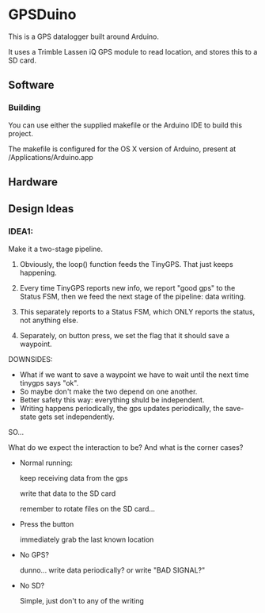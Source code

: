 # GPSDuino

This is a GPS datalogger built around Arduino.

It uses a Trimble Lassen iQ GPS module to read location,
and stores this to a SD card.

## Software

### Building

You can use either the supplied makefile or the Arduino IDE to build this project.

The makefile is configured for the OS X version of Arduino, present at /Applications/Arduino.app

## Hardware



## Design Ideas


### IDEA1: 

Make it a two-stage pipeline.

1. Obviously, the loop() function feeds the TinyGPS. That just keeps happening.

2. Every time TinyGPS reports new info, we report "good gps" to the Status FSM, then we feed the next stage of the pipeline: data writing.

3. This separately reports to a Status FSM, which ONLY reports the status, not anything else.

4. Separately, on button press, we set the flag that it should save a waypoint.

DOWNSIDES:

- What if we want to save a waypoint we have to wait until the next time tinygps says "ok".
- So maybe don't make the two depend on one another. 
- Better safety this way: everything shuld be independent.
- Writing happens periodically, the gps updates periodically, the save-state gets set independently. 

SO...

What do we expect the interaction to be? And what is the corner cases?

- Normal running:
   
    keep receiving data from the gps

    write that data to the SD card
    
    remember to rotate files on the SD card...

- Press the button

    immediately grab the last known location

- No GPS?

    dunno... write data periodically? or write "BAD SIGNAL?"

- No SD?

    Simple, just don't to any of the writing

